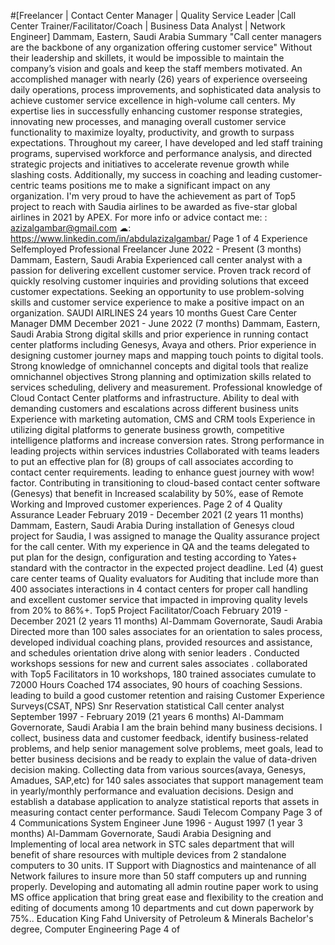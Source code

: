 
#[Freelancer | Contact Center Manager | Quality Service Leader |Call
Center Trainer/Facilitator/Coach | Business Data Analyst | Network
Engineer]
Dammam, Eastern, Saudi Arabia
Summary
"Call center managers are the backbone of any organization offering
customer service"
Without their leadership and skillets, it would be impossible to
maintain the company’s vision and goals and keep the staff
members motivated.
An accomplished manager with nearly (26) years of experience
overseeing daily operations, process improvements, and
sophisticated data analysis to achieve customer service excellence
in high-volume call centers.
My expertise lies in successfully enhancing customer response
strategies, innovating new processes, and managing overall
customer service functionality to maximize loyalty, productivity, and
growth to surpass expectations. 
Throughout my career, I have developed and led staff training
programs, supervised workforce and performance analysis, and
directed strategic projects and initiatives to accelerate revenue
growth while slashing costs. 
Additionally, my success in coaching and leading customer-centric
teams positions me to make a significant impact on any organization.
I'm very proud to have the achievement as part of Top5 project to
reach with Saudia airlines to be awarded as five-star global airlines
in 2021 by APEX. 
For more info or advice contact me:
: azizalgambar@gmail.com
☁: https://www.linkedin.com/in/abdulazizalgambar/
Page 1 of 4
Experience
Selfemployed
Professional Freelancer
June 2022 - Present (3 months)
Dammam, Eastern, Saudi Arabia
Experienced call center analyst with a passion for delivering excellent
customer service. Proven track record of quickly resolving customer inquiries
and providing solutions that exceed customer expectations. Seeking an
opportunity to use problem-solving skills and customer service experience to
make a positive impact on an organization.
SAUDI AIRLINES
24 years 10 months
Guest Care Center Manager DMM
December 2021 - June 2022 (7 months)
Dammam, Eastern, Saudi Arabia
Strong digital skills and prior experience in running contact center platforms
including Genesys, Avaya and others.
Prior experience in designing customer journey maps and mapping touch
points to digital tools.
Strong knowledge of omnichannel concepts and digital tools that realize
omnichannel objectives
Strong planning and optimization skills related to services scheduling, delivery
and measurement.
Professional knowledge of Cloud Contact Center platforms and infrastructure.
Ability to deal with demanding customers and escalations across different
business units
Experience with marketing automation, CMS and CRM tools
Experience in utilizing digital platforms to generate business growth,
competitive intelligence platforms and increase conversion rates.
Strong performance in leading projects within services industries
Collaborated with teams leaders to put an effective plan for (8) groups of call
associates according to contact center requirements. leading to enhance guest
journey with wow! factor. 
Contributing in transitioning to cloud-based contact center software (Genesys)
that benefit in Increased scalability by 50%, ease of Remote Working and
Improved customer experiences.
Page 2 of 4
Quality Assurance Leader
February 2019 - December 2021 (2 years 11 months)
Dammam, Eastern, Saudi Arabia
During installation of Genesys cloud project for Saudia, I was assigned to
manage the Quality assurance project for the call center. With my experience
in QA and the teams delegated to put plan for the design, configuration and
testing according to Yates+ standard with the contractor in the expected
project deadline. 
Led (4) guest care center teams of Quality evaluators for Auditing that include
more than 400 associates interactions in 4 contact centers for proper call
handling and excellent customer service that impacted in improving quality
levels from 20% to 86%+.
Top5 Project Facilitator/Coach
February 2019 - December 2021 (2 years 11 months)
Al-Dammam Governorate, Saudi Arabia
Directed more than 100 sales associates for an orientation to sales process,
developed individual coaching plans, provided resources and assistance, and
schedules orientation drive along with senior leaders . Conducted workshops
sessions for new and current sales associates . collaborated with 
Top5 Facilitators in 10 workshops, 180 trained associates cumulate to 72000
Hours
Coached 174 associates, 90 hours of coaching Sessions. leading to build a
good customer retention and raising Customer Experience Surveys(CSAT,
NPS)
Snr Reservation statistical Call center analyst
September 1997 - February 2019 (21 years 6 months)
Al-Dammam Governorate, Saudi Arabia
I am the brain behind many business decisions. I collect, business data and
customer feedback, identify business-related problems, and help senior
management solve problems, meet goals, lead to better business decisions
and be ready to explain the value of data-driven decision making. 
Collecting data from various sources(avaya, Genesys, Amadues, SAP,etc)
for 140 sales associates that support management team in yearly/monthly
performance and evaluation decisions.
Design and establish a database application to analyze statistical reports that
assets in measuring contact center performance.
Saudi Telecom Company
Page 3 of 4
Communications System Engineer
June 1996 - August 1997 (1 year 3 months)
Al-Dammam Governorate, Saudi Arabia
Designing and Implementing of local area network in STC sales department
that will benefit of share resources with multiple devices from 2 standalone
computers to 30 units.
IT Support with Diagnostics and maintenance of all Network failures to insure
more than 50 staff computers up and running properly.
Developing and automating all admin routine paper work to using MS office
application that bring great ease and flexibility to the creation and editing of
documents among 10 departments and cut down paperwork by 75%..
Education
King Fahd University of Petroleum & Minerals
Bachelor's degree, Computer Engineering
Page 4 of 
